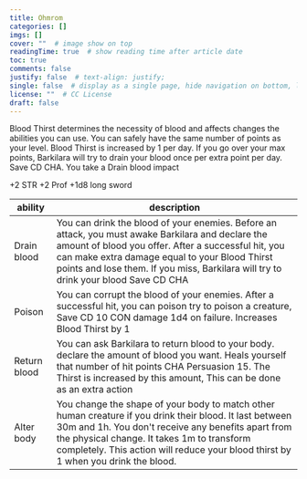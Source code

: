 ```yaml
---
title: Ohmrom
categories: []
imgs: []
cover: ""  # image show on top
readingTime: true  # show reading time after article date
toc: true
comments: false
justify: false  # text-align: justify;
single: false  # display as a single page, hide navigation on bottom, like as about page.
license: ""  # CC License
draft: false
---
```


Blood Thirst determines the necessity of blood and affects changes the abilities you can use. You can safely have the same number of points as your level. Blood Thirst is increased by 1 per day. If you go over your max points, Barkilara will try to drain your blood once per extra point per day. Save CD CHA. You take a Drain blood impact

+2 STR
+2 Prof
+1d8 long sword


| ability      | description                                                                                                                                                                                                                                                                                        |
| ------------ | -------------------------------------------------------------------------------------------------------------------------------------------------------------------------------------------------------------------------------------------------------------------------------------------------- |
| Drain blood  | You can drink the blood of your enemies. Before an attack, you must awake Barkilara and declare the amount of blood you offer. After a successful hit, you can make extra damage equal to your Blood Thirst points and lose them. If you miss, Barkilara will try to drink your blood  Save CD CHA |
| Poison       | You can corrupt the blood of your enemies. After a successful hit, you can poison try to poison a creature, Save CD 10 CON damage 1d4 on failure. Increases Blood Thirst by 1                                                                                                                      |
| Return blood | You can ask Barkilara to return blood to your body. declare the amount of blood you want. Heals yourself that number of hit points CHA Persuasion 15. The Thirst is increased by this amount, This can be done as an extra action                                                                                                      |
| Alter body   | You change the shape of your body to match other human creature if you drink their blood. It last between 30m and 1h. You don't receive any benefits apart from the physical change. It takes 1m to transform completely. This action will reduce your blood thirst by 1 when you drink the blood. |
